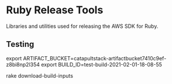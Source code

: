 # Ruby Release Tools
Libraries and utilities used for releasing the AWS SDK for Ruby.

## Testing
export ARTIFACT_BUCKET=catapultstack-artifactbucket7410c9ef-z8bi8np2l354
export BUILD_ID=test-build-2021-02-01-18-08-55

rake download-build-inputs